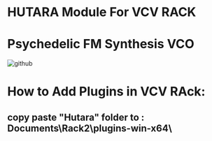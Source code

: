 <h1>HUTARA Module For VCV RACK</h1> 
<h1>Psychedelic FM Synthesis VCO</h1>



![github](https://github.com/hutara/Hutara-VCV-Rack-Fm-Synth/assets/39126232/711ad46d-3f28-4c80-a235-05cc9238896c)





<h1>How to Add Plugins in VCV RAck:</h1> 
 
<h2>copy paste "Hutara"  folder  to    :  Documents\Rack2\plugins-win-x64\</h2>
